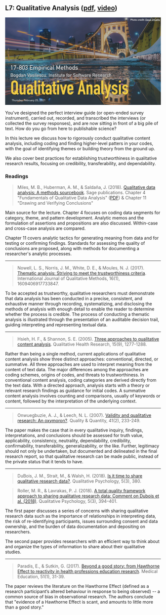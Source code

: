 ## L7: Qualitative Analysis ([pdf](../slides/07-qualitative-coding.pdf), [video](https://youtu.be/8YgYauoOnb0))

[![Lecture7-Qualitative-Analysis](../assets/images/07-qualitative-coding.jpg)](../slides/07-qualitative-coding.pdf)

You've designed the perfect interview guide (or open-ended survey instrument), carried out, recorded, and transcribed the interviews (or collected the survey responses), and are now sitting in front of a big pile of text. How do you go from here to publishable science?

In this lecture we discuss how to rigorously conduct qualitative content analysis, including coding and finding higher-level patters in your codes, with the goal of identifying themes or building theory from the ground up. 

We also cover best practices for establishing trustworthiness in qualitative research results, focusing on credibility, transferability, and dependability.

### Readings

> Miles, M. B., Huberman, A. M., & Saldaña, J. (2018). [Qualitative data analysis: A methods sourcebook](https://us.sagepub.com/en-us/nam/qualitative-data-analysis/book246128). Sage publications. Chapter 4 "Fundamentals of Qualitative Data Analysis" ([PDF](https://umich.instructure.com/courses/122789/files/4114526/download?verifier=8LwPnM4b7RQbxwiVdNLRkFZtOc71OOtFZOwLlE3U&wrap=1)) 
& Chapter 11 "Drawing and Verifying Conclusions"

Main source for the lecture. Chapter 4 focuses on coding data segments for category, theme, and pattern development. Analytic memos and the formulation of assertions and propositions are also discussed. Within-case and cross-case analysis are compared.

Chapter 11 covers analytic tactics for generating meaning from data and for testing or confirming findings. Standards for assessing the quality of conclusions are proposed, along with methods for documenting a researcher's analytic processes.

---
> Nowell, L. S., Norris, J. M., White, D. E., & Moules, N. J. (2017). [Thematic analysis: Striving to meet the trustworthiness criteria](https://www.researchgate.net/profile/Lorelli-Nowell/publication/320188032_Thematic_Analysis_Striving_to_Meet_the_Trustworthiness_Criteria/links/59d775c4aca27213dfa51cc1/Thematic-Analysis-Striving-to-Meet-the-Trustworthiness-Criteria.pdf). International Journal of Qualitative Methods, 16(1), 1609406917733847.

To be accepted as trustworthy, qualitative researchers must demonstrate that data analysis has been conducted in a precise, consistent, and exhaustive manner through recording, systematizing, and disclosing the methods of analysis with enough detail to enable the reader to determine whether the process is credible. The process of conducting a thematic analysis is illustrated through the presentation of an auditable decision trail, guiding interpreting and representing textual data. 

---
> Hsieh, H. F., & Shannon, S. E. (2005). [Three approaches to qualitative content analysis](http://citeseerx.ist.psu.edu/viewdoc/download?doi=10.1.1.1070.6584&rep=rep1&type=pdf). Qualitative Health Research, 15(9), 1277-1288.

Rather than being a single method, current applications of qualitative content analysis show three distinct approaches: conventional, directed, or summative. All three approaches are used to interpret meaning from the content of text data. The major differences among the approaches are coding schemes, origins of codes, and threats to trustworthiness. In conventional content analysis, coding categories are derived directly from the text data. With a directed approach, analysis starts with a theory or relevant research findings as guidance for initial codes. A summative content analysis involves counting and comparisons, usually of keywords or content, followed by the interpretation of the underlying context. 

---
> Onwuegbuzie, A. J., & Leech, N. L. (2007). [Validity and qualitative research: An oxymoron?](https://link.springer.com/article/10.1007/s11135-006-9000-3). Quality & Quantity, 41(2), 233-249.

The paper makes the case that in every qualitative inquiry, findings, interpretations, and conclusions should be assessed for truth value, applicability, consistency, neutrality, dependability, credibility, confirmability, transferability, generalizability, or the like. Further, legitimacy should not only be undertaken, but documented and delineated in the final research report, so that qualitative research can be made public, instead of the private status that it tends to have.

---
> DuBois, J. M., Strait, M., & Walsh, H. (2018). [Is it time to share qualitative research data?](https://www.ncbi.nlm.nih.gov/pmc/articles/PMC6338425/). Qualitative Psychology, 5(3), 380.

> Roller, M. R., & Lavrakas, P. J. (2018). [A total quality framework approach to sharing qualitative research data: Comment on Dubois et al. (2018)](https://psycnet.apa.org/record/2017-12051-001). Qualitative Psychology, 5(3), 394–401.

The first paper discusses a series of concerns with sharing qualitative research data such as the importance of relationships in interpreting data, the risk of re-identifying participants, issues surrounding consent and data ownership, and the burden of data documentation and depositing on researchers. 

The second paper provides researchers with an efficient way to think about and organize the types of information to share about their qualitative studies. 

---
> Paradis, E., & Sutkin, G. (2017). [Beyond a good story: from Hawthorne Effect to reactivity in health professions education research](https://onlinelibrary.wiley.com/doi/full/10.1111/medu.13122). Medical Education, 51(1), 31-39.

The paper reviews the literature on the Hawthorne Effect (defined as a research participant’s altered behaviour in response to being observed) -- a common source of bias in observational research. The authors conclude that "evidence of a Hawthorne Effect is scant, and amounts to little more than a good story."